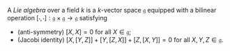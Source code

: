 A *Lie algebra* over a field $k$ is a $k$-vector space $\mathfrak{g}$ equipped with a bilinear operation $[\cdot, \cdot]: \mathfrak{g} \times \mathfrak{g} \to \mathfrak{g}$ satisfying

- (anti-symmetry) $[X, X] = 0$ for all $X \in \mathfrak{g}$;
- (Jacobi identity) $[X, [Y, Z]] + [Y, [Z, X]] + [Z, [X, Y]] = 0$ for all $X, Y, Z \in \mathfrak{g}$.
